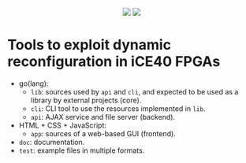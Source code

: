 <p align="center">
  <a title="Frontend Dependency Status" href="https://david-dm.org/eine/icemulti?path=app"><img src="https://img.shields.io/david/eine/icemulti.svg?path=app&longCache=true&style=flat-square&label=frontend%20deps"></a><!--
  -->
  <a title="Frontend DevDependency Status" href="https://david-dm.org/eine/icemulti?path=app&type=dev"><img src="https://img.shields.io/david/dev/eine/icemulti.svg?path=app&longCache=true&style=flat-square&label=frontend%20devdeps"></a><!--
  -->
</p>

# Tools to exploit dynamic reconfiguration in iCE40 FPGAs

- go(lang):
  - `lib`: sources used by `api` and `cli`, and expected to be used as a library by external projects (core).
  - `cli`: CLI tool to use the resources implemented in `lib`.
  - `api`: AJAX service and file server (backend).
- HTML + CSS + JavaScript:
  - `app`: sources of a web-based GUI (frontend).
- `doc`: documentation.
- `test`: example files in multiple formats.
